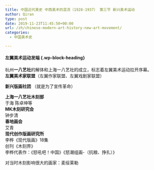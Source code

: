 ```yaml
---
title: 中国近代美史 中西美术的混流（1928-1937） 第三节 新兴美术运动
author: Qiran
type: post
date: 2019-11-23T11:45:50+00:00
url: /zh/chinese-modern-art-history-new-art-movement/
categories:
  - 中国美术史

---
```

#### 左翼美术运动发端 {.wp-block-heading}

杭州**一八艺社**的解体和上海一八艺社的成立，标志着左翼美术运动拉开序幕。  
**左翼美术家联盟**（左翼作家联盟、左翼戏剧家联盟）

**新兴版画社团** （就是为了宣传革命）

**上海一八艺社木刻部**  
于海 陈卓坤等  
**MK木刻研究会**  
钟步清  
**春地画会**  
艾青  
**现代创作版画研究所**  
李桦《现代版画》18集  
创刊《木刻界》  
李桦代表作：《怒吼吧！中国》《怒潮组画-（抗粮、挣扎）》

对当时木刻影响很大的画家：麦绥莱勒